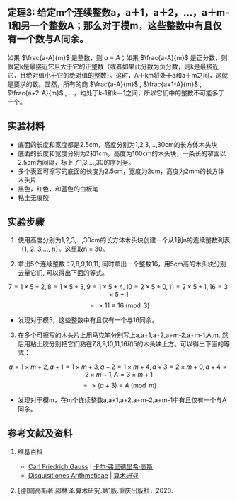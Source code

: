 ## 定理3: 给定m个连续整数a，a＋1，a＋2，…，a＋m-1和另一个整数A；那么对于模m，这些整数中有且仅有一个数与A同余。

如果 $\frac{a-A}{m}$ 是整数，则 $a≡A$；如果 $\frac{a-A}{m}$ 是正分数，则假定k是最接近它且大于它的正整数（或者如果此分数为负分数，则k是最接近它，且绝对值小于它的绝对值的整数）。这时，A＋km将处于a和a＋m之间，这就是要求的数。显然，所有的商 $\frac{a-A}{m}$ ,  $\frac{a+1-A}{m}$ ,  $\frac{a+2-A}{m}$ , …，均处于k-1和k＋1之间，所以它们中的整数不可能多于一个。

## 实验材料

- 底面的长度和宽度都是2.5cm，高度分别为1,2,3,...,30cm的长方体木头块
- 底面的长度和宽度分别为2和1cm，高度为100cm的木头块，一条长的窄面以2.5cm为间隔，标上了1,3,...,30的序列号。
- 多个表面可擦写的底面的长度为2.5cm，宽度为2cm，高度为2mm的长方体木头片
- 黑色，红色，和蓝色的白板笔
- 粘土无痕胶

## 实验步骤

1. 使用高度分别为1,2,3,...,30cm的长方体木头块创建一个从1到n的连续整数列表（1, 2, 3,..., n）。这里取n = 30。

2. 拿出5个连续整数：7,8,9,10,11, 同时拿出一个整数16，用5cm高的木头块分别去量它们, 可以得出下面的等式。

$$ 7=1×5+2, 8=1×5+3, 9=1×5+4, 10=2×5+0, 11=2×5+1, 16=3×5+1 $$
$$  => 11≡16 \pmod{3} $$

- 发现对于模5，这些整数中有且仅有一个与16同余。

3. 在多个可擦写的木头片上用马克笔分别写上a,a+1,a+2,a+m-2,a+m-1,A,m, 然后用粘土胶分别把它们粘在7,8,9,10,11,16和5的木头块上方。可以得出下面的等式：

$$ a=1×m+2, a+1=1×m+3, a+2=1×m+4, a+3=2×m+0, a+4=2×m+1, A=3×m+1 $$
$$  => (a+3)≡A \pmod{m} $$

- 发现对于模m，在m个连续整数a,a+1,a+2,a+m-2,a+m-1中有且仅有一个与A同余。

## 参考文献及资料

1. 维基百科
	- [Carl Friedrich Gauss](https://en.wikipedia.org/wiki/Carl_Friedrich_Gauss) | [卡尔·弗里德里希·高斯](https://zh.wikipedia.org/wiki/%E5%8D%A1%E7%88%BE%C2%B7%E5%BC%97%E9%87%8C%E5%BE%B7%E9%87%8C%E5%B8%8C%C2%B7%E9%AB%98%E6%96%AF) 
	- [Disquisitiones Arithmeticae](https://en.wikipedia.org/wiki/Disquisitiones_Arithmeticae) | [算术研究](https://zh.wikipedia.org/wiki/算术研究) 

2. [德国]高斯著.邵林译.算术研究.第1版.重庆出版社，2020.



